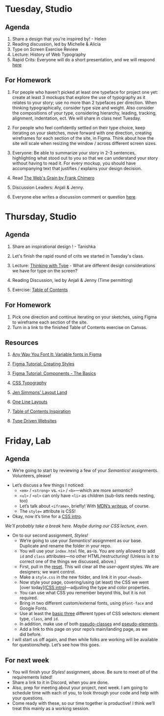 ---
---



# Tuesday, Studio
## Agenda
1. Share a design that you're inspired by! - Helen
2. Reading discussion, led by Michelle & Alicia
3. Type on Screen Exercise Review
4. Lecture: History of Web Typography
5. Rapid Crits: Everyone will do a short presentation, and we will respond [here](https://docs.google.com/document/d/109QYwCZYSWacVf6G_KGvFQpHxDzLa8WoGawv2N0eX48/edit?usp=sharing)

## For Homework
1. For people who haven't picked at least one typeface for project one yet: create at least 3 mockups that explore the use of typography as it relates to your story; use no more than 2 typefaces per direction. When thinking typographically, consider type size and weight. Also consider the compositions of your type, considering hierarchy, leading, tracking, alignment, indentation, ect. We will share in class next Tuesday. 

2. For people who feel confidently  settled on their type choice, keep iterating on your sketches, move forward with one direction, creating wireframes for each section of the site, in Figma. Think about how the site will scale when resizing the window / across different screen sizes.

3. Everyone: Be able to summarize your story in 2-3 sentences, highlighting what stood out to you so that we can understand your story without having to read it. For every mockup, you should have accompanying text that justifies / explains your design decision.  
4. Read [The Web's Grain by Frank Chimero](https://frankchimero.com/blog/2015/the-webs-grain/)
5. Discussion Leaders: Anjali & Jenny.
6. Everyone else writes a discussion comment or question [here](https://docs.google.com/document/d/1pv5p2erPfjhSk7HzhXJtdSpO1effd9uR-X4lSVwFSS8/edit?usp=sharing).

# Thursday, Studio
## Agenda
1. Share an inspirational design ! - Tanishka
2. Let's finish the rapid round of crits we started in Tuesday's class.
3. Lecture: [Thinking with Type](https://www.figma.com/proto/aeoaS7fUYyi4cfdzB9ICk3/webtype-concepts?node-id=2%3A25&scaling=scale-down) - What are different design considerations we have for type on the screen?
4. Reading Discussion, led by Anjali & Jenny (Time permitting)

5. Exercise: [Table of Contents](https://docs.google.com/document/d/1JcN1tcO7Q8_q7SD3-2RsBxE6Ym8dI_pNYJG8izgaTto/edit?usp=sharing)


## For Homework
1. Pick one direction and continue iterating on your sketches, using Figma to wireframe each section of the site. 
2. Turn in a link to the finished Table of Contents exercise on Canvas. 

## Resources
1. [Any Way You Font It: Variable fonts in Figma](https://www.figma.com/typography/variable-fonts/)

2. [Figma Tutorial: Creating Styles](https://www.youtube.com/watch?v=gtQ_A3imzsg)

3. [Figma Tutorial: Components - The Basics](https://www.youtube.com/watch?v=k74IrUNaJVk)

4. [CSS Typography](https://cssreference.io/typography/)

5. [Jen Simmons' Layout Land](https://labs.jensimmons.com/)

6. [One Line Layouts](http://1linelayouts.glitch.me/)

7. [Table of Contents Inspiration](https://www.are.na/tee-topor/core-table-of-contents)

8. [Type Driven Websites](https://www.are.na/tee-topor/core-type-driven-web)



# Friday, Lab

## Agenda

- We’re going to start by reviewing a few of your *Semantics!* assignments. Volunteers, please!
<!-- Iris, Alicia, Angela (diff from Core 1). -->
- Let’s discuss a few things I noticed:
	- `<em>` / `<strong>` vs. `<i>` / `<b>`—which are more *semantic*?
	- `<ul>` / `<ol>` can only have `<li>` as children (sub-lists needs nesting, too)
	- Let’s talk about `<iframe>`, briefly! With [MDN’s writeup](https://developer.mozilla.org/en-US/docs/Web/HTML/Element/iframe), of course.
	- The `style=` attribute is CSS!
- Okay, now it’s time for a [CSS intro](https://core-interaction.github.io/lab/css/).


*We’ll probably take a break here. Maybe during our CSS lecture, even.*

- On to our second assignment, *Styles!*
	- We’re going to use your *Semantics!* assignment as our base. Duplicate and rename the folder in your repo.
	- You will use your `index.html` file, as-is. You are only allowed to add `id` and `class` attributes—no other HTML/restructuring! (Unless is it to correct one of the things we discussed, above.)
	- First, pull in the [reset](https://core-interaction.github.io/lab/css/#resets). This will clear all the *user-agent* styles. We are designers; we want control.
	- Make a `style.css` in the new folder, and link it in your `<head>`.
	- Now style your page, covering/using (at least) the CSS we went [over today]([CSS intro](https://core-interaction.github.io/lab/css/))—adjusting the type and color properties.
	- You can use what CSS you remember beyond this, but it is not required.
	- Bring in two different custom/external fonts, using `@font-face` and Google Fonts.
	- Use at least the [basic three](https://core-interaction.github.io/lab/css/#basic-selectors) different types of CSS selectors: element type, `class`, and `id`.
	- In addition, make use of both [pseudo-classes](https://core-interaction.github.io/lab/css/#pseudo-classes) and [pseudo-elements](https://core-interaction.github.io/lab/css/#pseudo-elements).
	- Add a link to this page on your repo’s main/landing page, as we did before.
- I will start us off again, and then while folks are working will be available for questions/help. Let’s see how this goes.


## For next week
- You will finish your *Styles!* assignment, above. Be sure to meet *all* of the requirements listed!
- Share a link to it in Discord, when you are done.
- Also, prep for meeting about your project, next week. I am going to schedule time with each of you, to look through your code and help with your questions.
-  Come ready with these, so our time together is productive! I think we’ll treat this mainly as a working session.

